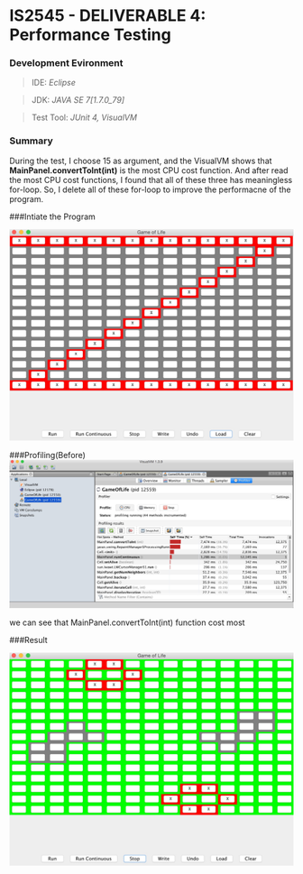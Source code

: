 # IS2545 - DELIVERABLE 4: Performance Testing

### Development Evironment

>IDE: *Eclipse*

>JDK: *JAVA SE 7[1.7.0_79]*

>Test Tool: *JUnit 4, VisualVM*

### Summary
During the test, I choose 15 as argument, and the VisualVM shows that **MainPanel.convertToInt(int)** is the most CPU cost function. And after read the most CPU cost functions, I found that all of these three has meaningless for-loop. So, I delete all of these for-loop to improve the performacne of the program.

###Intiate the Program

 ![image](https://github.com/TCJ-ZJ/IS2545/blob/master/Deliverable4/screenShot/begin.jpeg)

###Profiling(Before)
 ![image](https://github.com/TCJ-ZJ/IS2545/blob/master/Deliverable4/screenShot/profileBefore.jpeg)
 
 we can see that MainPanel.convertToInt(int) function cost most

###Result

 ![image](https://github.com/TCJ-ZJ/IS2545/blob/master/Deliverable4/screenShot/result.jpeg)
